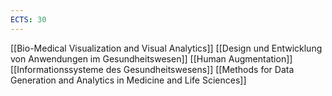 ```yaml
---
ECTS: 30
---
```

[[Bio-Medical Visualization and Visual Analytics]]
[[Design und Entwicklung von Anwendungen im Gesundheitswesen]]
[[Human Augmentation]]
[[Informationssysteme des Gesundheitswesens]]
[[Methods for Data Generation and Analytics in Medicine and Life Sciences]]
